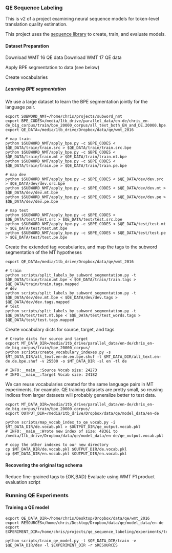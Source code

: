 ### QE Sequence Labeling

This is v2 of a project examining neural sequence models for token-level translation quality estimation.

This project uses the [sequence library](https://github.com/google/seq2seq) to create, train, and evaluate models. 


#### Dataset Preparation

Download WMT 16 QE data
Download WMT 17 QE data

Apply BPE segmentation to data (see below)


Create vocabularies


##### Learning BPE segmentation
We use a large dataset to learn the BPE segmentation jointly for the 
language pair.

```
export SUBWORD_NMT=/home/chris/projects/subword_nmt
export BPE_CODES=/media/1tb_drive/parallel_data/en-de/chris_en-de_big_corpus/train/bpe_20000_corpus/all_text_both_EN_and_DE.20000.bpe.codes
export QE_DATA=/media/1tb_drive/Dropbox/data/qe/wmt_2016

# map train
python $SUBWORD_NMT/apply_bpe.py -c $BPE_CODES < $QE_DATA/train/train.src > $QE_DATA/train/train.src.bpe
python $SUBWORD_NMT/apply_bpe.py -c $BPE_CODES < $QE_DATA/train/train.mt > $QE_DATA/train/train.mt.bpe
python $SUBWORD_NMT/apply_bpe.py -c $BPE_CODES < $QE_DATA/train/train.pe > $QE_DATA/train/train.pe.bpe

# map dev
python $SUBWORD_NMT/apply_bpe.py -c $BPE_CODES < $QE_DATA/dev/dev.src > $QE_DATA/dev/dev.src.bpe
python $SUBWORD_NMT/apply_bpe.py -c $BPE_CODES < $QE_DATA/dev/dev.mt > $QE_DATA/dev/dev.mt.bpe
python $SUBWORD_NMT/apply_bpe.py -c $BPE_CODES < $QE_DATA/dev/dev.pe > $QE_DATA/dev/dev.pe.bpe

# map test
python $SUBWORD_NMT/apply_bpe.py -c $BPE_CODES < $QE_DATA/test/test.src > $QE_DATA/test/test.src.bpe
python $SUBWORD_NMT/apply_bpe.py -c $BPE_CODES < $QE_DATA/test/test.mt > $QE_DATA/test/test.mt.bpe
python $SUBWORD_NMT/apply_bpe.py -c $BPE_CODES < $QE_DATA/test/test.pe > $QE_DATA/test/test.pe.bpe
```

Create the extended tag vocabularies, and map the tags to the subword segmentation of the MT hypotheses
```
export QE_DATA=/media/1tb_drive/Dropbox/data/qe/wmt_2016

# train
python scripts/split_labels_by_subword_segmentation.py -t $QE_DATA/train/train.mt.bpe < $QE_DATA/train/train.tags > $QE_DATA/train/train.tags.mapped 
# dev 
python scripts/split_labels_by_subword_segmentation.py -t $QE_DATA/dev/dev.mt.bpe < $QE_DATA/dev/dev.tags > $QE_DATA/dev/dev.tags.mapped 
# test
python scripts/split_labels_by_subword_segmentation.py -t $QE_DATA/test/test.mt.bpe < $QE_DATA/test/test_words.tags > $QE_DATA/test/test.tags.mapped 
```

Create vocabulary dicts for source, target, and tags
```
# Create dicts for source and target 
export MT_DATA_DIR=/media/1tb_drive/parallel_data/en-de/chris_en-de_big_corpus/train/bpe_20000_corpus/
python scripts/create_vocabulary_indexes.py -s $MT_DATA_DIR/all_text.en-de.en.bpe.shuf -t $MT_DATA_DIR/all_text.en-de.de.bpe.shuf -v 25500 -o $MT_DATA_DIR -sl en -tl de

# INFO:__main__:Source Vocab size: 24273
# INFO:__main__:Target Vocab size: 24182

```

We can reuse vocabularies created for the same language pairs in MT experiments, for example. 
QE training datasets are pretty small, so reusing indices from larger datasets will probably generalize better to test data.
```
export MT_DATA_DIR=/media/1tb_drive/parallel_data/en-de/chris_en-de_big_corpus/train/bpe_20000_corpus/
export OUTPUT_DIR=/media/1tb_drive/Dropbox/data/qe/model_data/en-de

python scripts/map_vocab_index_to_qe_vocab.py -i $MT_DATA_DIR/de.vocab.pkl > $OUTPUT_DIR/qe_output.vocab.pkl
# INFO:__main__:Wrote new index of size: 48361 to /media/1tb_drive/Dropbox/data/qe/model_data/en-de/qe_output.vocab.pkl

# copy the other indexes to our new directory
cp $MT_DATA_DIR/de.vocab.pkl $OUTPUT_DIR/de.vocab.pkl
cp $MT_DATA_DIR/en.vocab.pkl $OUTPUT_DIR/en.vocab.pkl
```

#### Recovering the original tag schema

Reduce fine-grained tags to {OK,BAD}
Evaluate using WMT F1 product evaluation script
 
### Running QE Experiments

#### Training a QE model

```
export QE_DATA_DIR=/home/chris/Desktop/Dropbox/data/qe/wmt_2016
export RESOURCES=/home/chris/Desktop/Dropbox/data/qe/model_data/en-de
export EXPERIMENT_DIR=/home/chris/projects/qe_sequence_labeling/experiments/test_unidirectional_qe

python scripts/train_qe_model.py -t $QE_DATA_DIR/train -v $QE_DATA_DIR/dev -l $EXPERIMENT_DIR -r $RESOURCES
```





